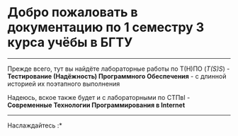 # Добро пожаловать в документацию по 1 семестру 3 курса учёбы в БГТУ #

---

Прежде всего, тут вы найдёте лабораторные работы по Т(Н)ПО (*T(S)S*) - **Тестирование (Надёжность) Программного Обеспечения** - с длинной историей их поэтапного выполнения

Надеюсь, вское также будет и с лабораторными по СТПвI - **Современные Технологии Программирования в Internet**



---

Наслаждайтесь :*
